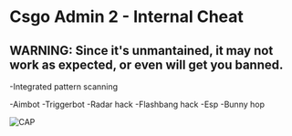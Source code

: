 # Csgo Admin 2 - Internal Cheat

## WARNING: Since it's unmantained, it may not work as expected, or even will get you banned. 

-Integrated pattern scanning

-Aimbot
-Triggerbot
-Radar hack
-Flashbang hack
-Esp
-Bunny hop

![CAP](https://i.imgur.com/LTe11zu.png)

